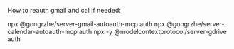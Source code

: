 


How to reauth gmail and cal if needed:

npx @gongrzhe/server-gmail-autoauth-mcp auth
npx @gongrzhe/server-calendar-autoauth-mcp auth
npx -y @modelcontextprotocol/server-gdrive auth